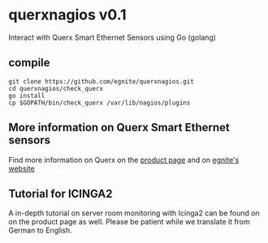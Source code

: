 # querxnagios v0.1
Interact with Querx Smart Ethernet Sensors using Go (golang)

## compile
```
git clone https://github.com/egnite/querxnagios.git
cd querxnagios/check_querx
go install
cp $GOPATH/bin/check_querx /var/lib/nagios/plugins
```

## More information on Querx Smart Ethernet sensors
Find more information on Querx on the [product page](http://sensors.egnite.de)
and on [egnite's website](http://www.egnite.de)

## Tutorial for ICINGA2
A in-depth tutorial on server room monitoring with Icinga2 can be found
on on the product page as well. Please be patient while we translate it
from German to English.
